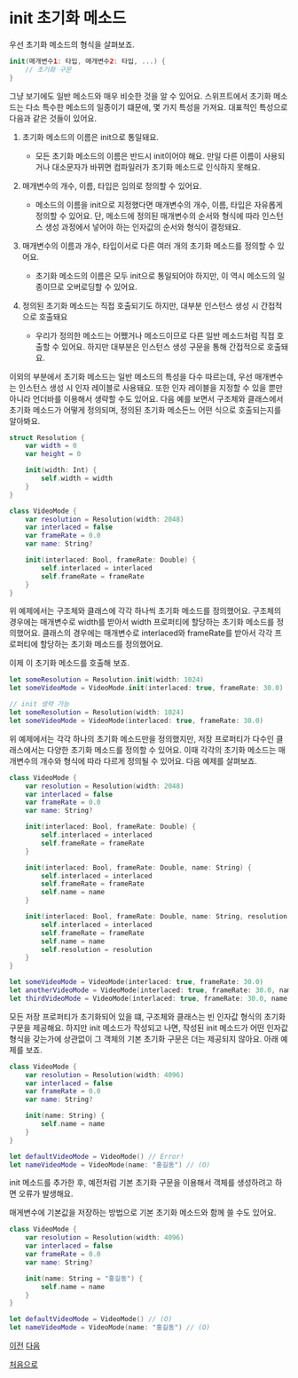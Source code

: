 # init 초기화 메소드

우선 초기화 메소드의 형식을 살펴보죠.

```swift
init(매개변수1: 타입, 매개변수2: 타입, ...) {
    // 초기화 구문
}
```

그냥 보기에도 일반 메소드와 매우 비슷한 것을 알 수 있어요. 스위프트에서 초기화 메소드는 다소 특수한 메소드의 일종이기 떄문에, 몇 가지 특성을 가져요. 대표적인 특성으로 다음과 같은 것들이 있어요.

1. 초기화 메소드의 이름은 init으로 통일돼요.

   - 모든 초기화 메소드의 이름은 반드시 init이어야 해요. 만일 다른 이름이 사용되거나 대소문자가 바뀌면 컴파일러가 초기화 메소드로 인식하지 못해요.

2. 매개변수의 개수, 이름, 타입은 임의로 정의할 수 있어요.

   - 메소드의 이름을 init으로 지정했다면 매개변수의 개수, 이름, 타입은 자유롭게 정의할 수 있어요. 단, 메소드에 정의된 매개변수의 순서와 형식에 따라 인스턴스 생성 과정에서 넣어야 하는 인자값의 순서와 형식이 결정돼요.

3. 매개변수의 이름과 개수, 타입이서로 다른 여러 개의 초기화 메소드를 정의할 수 있어요.

   - 초기화 메소드의 이름은 모두 init으로 통일되어야 하지만, 이 역시 메소드의 일종이므로 오버로딩할 수 있어요.

4. 정의된 초기화 메소드는 직접 호출되기도 하지만, 대부분 인스턴스 생성 시 간접적으로 호출돼요
   - 우리가 정의한 메소드는 어쨌거나 메소드이므로 다른 일반 메소드처럼 직접 호출할 수 있어요. 하지만 대부분은 인스턴스 생성 구문을 통해 간접적으로 호출돼요.

이외의 부분에서 초기화 메소드는 일반 메소드의 특성을 다수 따르는데, 우선 매개변수는 인스턴스 생성 시 인자 레이블로 사용돼요. 또한 인자 레이블을 지정할 수 있을 뿐만 아니라 언더바를 이용해서 생략할 수도 있어요. 다음 예를 보면서 구조체와 클래스에서 초기화 메소드가 어떻게 정의되며, 정의된 초기화 메소든느 어떤 식으로 호출되는지를 알아봐요.

```swift
struct Resolution {
    var width = 0
    var height = 0

    init(width: Int) {
        self.width = width
    }
}

class VideoMode {
    var resolution = Resolution(width: 2048)
    var interlaced = false
    var frameRate = 0.0
    var name: String?

    init(interlaced: Bool, frameRate: Double) {
        self.interlaced = interlaced
        self.frameRate = frameRate
    }
}
```

위 예제에서는 구조체와 클래스에 각각 하나씩 초기화 메소드를 정의했어요. 구조체의 경우에는 매개변수로 width를 받아서 width 프로퍼티에 할당하는 초기화 메소드를 정의했어요. 클래스의 경우에는 매개변수로 interlaced와 frameRate를 받아서 각각 프로퍼티에 할당하는 초기화 메소드를 정의했어요.

이제 이 초기화 메소드를 호출해 보죠.

```swift
let someResolution = Resolution.init(width: 1024)
let someVideoMode = VideoMode.init(interlaced: true, frameRate: 30.0)

// init 생략 가능
let someResolution = Resolution(width: 1024)
let someVideoMode = VideoMode(interlaced: true, frameRate: 30.0)
```

위 예제에서는 각각 하나의 초기화 메소드만을 정의했지만, 저장 프로퍼티가 다수인 클래스에서는 다양한 초기화 메소드를 정의할 수 있어요. 이때 각각의 초기화 메소드는 매개변수의 개수와 형식에 따라 다르게 정의될 수 있어요. 다음 예제를 살펴보죠.

```swift
class VideoMode {
    var resolution = Resolution(width: 2048)
    var interlaced = false
    var frameRate = 0.0
    var name: String?

    init(interlaced: Bool, frameRate: Double) {
        self.interlaced = interlaced
        self.frameRate = frameRate
    }

    init(interlaced: Bool, frameRate: Double, name: String) {
        self.interlaced = interlaced
        self.frameRate = frameRate
        self.name = name
    }

    init(interlaced: Bool, frameRate: Double, name: String, resolution: Resolution) {
        self.interlaced = interlaced
        self.frameRate = frameRate
        self.name = name
        self.resolution = resolution
    }
}

let someVideoMode = VideoMode(interlaced: true, frameRate: 30.0)
let anotherVideoMode = VideoMode(interlaced: true, frameRate: 30.0, name: "1080i")
let thirdVideoMode = VideoMode(interlaced: true, frameRate: 30.0, name: "1080i", resolution: Resolution(width: 1920))
```

모든 저장 프로퍼티가 초기화되어 있을 떄, 구조체와 클래스는 빈 인자값 형식의 초기화 구문을 제공해요. 하지만 init 메소드가 작성되고 나면, 작성된 init 메소드가 어떤 인자값 형식을 갖는가에 상관없이 그 객체의 기본 초기화 구문은 더는 제공되지 않아요. 아래 예제를 보죠.

```swift
class VideoMode {
    var resolution = Resolution(width: 4096)
    var interlaced = false
    var frameRate = 0.0
    var name: String?

    init(name: String) {
        self.name = name
    }
}

let defaultVideoMode = VideoMode() // Error!
let nameVideoMode = VideoMode(name: "홍길동") // (O)
```

init 메소드를 추가한 후, 예전처럼 기본 초기화 구문을 이용해서 객체를 생성하려고 하면 오류가 발생해요.

매게변수에 기본값을 저장하는 방법으로 기본 초기화 메소드와 함께 쓸 수도 있어요.

```swift
class VideoMode {
    var resolution = Resolution(width: 4096)
    var interlaced = false
    var frameRate = 0.0
    var name: String?

    init(name: String = "홍길동") {
        self.name = name
    }
}

let defaultVideoMode = VideoMode() // (O)
let nameVideoMode = VideoMode(name: "홍길동") // (O)
```

[이전](https://github.com/MojitoBar/iOS-DeepDive/blob/main/%EA%BC%BC%EA%BC%BC%ED%95%9C_%EC%9E%AC%EC%9D%80%EC%94%A8%EC%9D%98_Swift_%EB%AC%B8%EB%B2%95%ED%8E%B8/8.6.md)
[다음](https://github.com/MojitoBar/iOS-DeepDive/blob/main/%EA%BC%BC%EA%BC%BC%ED%95%9C_%EC%9E%AC%EC%9D%80%EC%94%A8%EC%9D%98_Swift_%EB%AC%B8%EB%B2%95%ED%8E%B8/8.6.2.md)

[처음으로](https://github.com/MojitoBar/iOS-DeepDive/blob/main/%EA%BC%BC%EA%BC%BC%ED%95%9C_%EC%9E%AC%EC%9D%80%EC%94%A8%EC%9D%98_Swift_%EB%AC%B8%EB%B2%95%ED%8E%B8/README.md)
